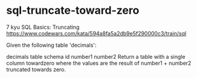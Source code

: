 # sql-truncate-toward-zero
7 kyu
SQL Basics: Truncating
https://www.codewars.com/kata/594a8fa5a2db9e5f290000c3/train/sql


Given the following table 'decimals':

decimals table schema
id
number1
number2
Return a table with a single column towardzero where the values are the result of number1 + number2 truncated towards zero.
